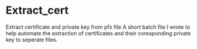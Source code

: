 # Extract_cert
Extract certificate and private key from pfx file
A short batch file I wrote to help automate the extraction of certificates and their coresponding private key to seperate files.
